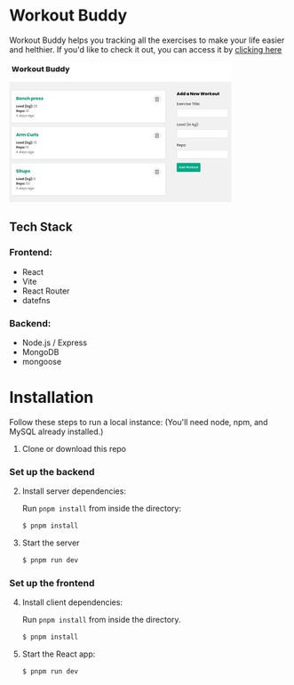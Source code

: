 # Workout Buddy

Workout Buddy helps you tracking all the exercises to make your life easier and helthier. If you'd like to check it out, you can access it by [clicking here](https://mern-workout.netlify.app)

![Screenshot of Workout Tracker](./screenshot.jpg)

## Tech Stack

### Frontend:

- React
- Vite
- React Router
- datefns

### Backend:

- Node.js / Express
- MongoDB
- mongoose

# Installation

Follow these steps to run a local instance:
(You'll need node, npm, and MySQL already installed.)

1. Clone or download this repo

### Set up the backend

2. Install server dependencies:

   Run `pnpm install` from inside the directory:

   ```bash
   $ pnpm install
   ```

3. Start the server
   ```bash
   $ pnpm run dev
   ```

### Set up the frontend

4. Install client dependencies:

   Run `pnpm install` from inside the directory.

   ```bash
   $ pnpm install
   ```

5. Start the React app:
   ```bash
   $ pnpm run dev
   ```
